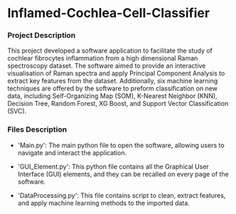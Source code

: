 # Inflamed-Cochlea-Cell-Classifier

### Project Description
This project developed a software application to facilitate the study of cochlear fibrocytes inflammation from a high dimensional Raman spectroscopy dataset. The software aimed to provide an interactive visualisation of Raman spectra and apply Principal Component Analysis to extract key features from the dataset. Additionally, six machine learning techniques are offered by the software to preform classification on new data, including Self-Organizing Map (SOM), K-Nearest Neighbor (KNN), Decision Tree, Random Forest, XG Boost, and Support Vector Classification (SVC).

### Files Description
- 'Main.py': The main python file to open the software, allowing users to navigate and interact the application.

- 'GUI_Element.py': This python file contains all the Graphical User Interface (GUI) elements, and they can be recalled on every page of the software.

- 'DataProcessing.py': This file contains script to clean, extract features, and apply machine learning methods to the imported data.

